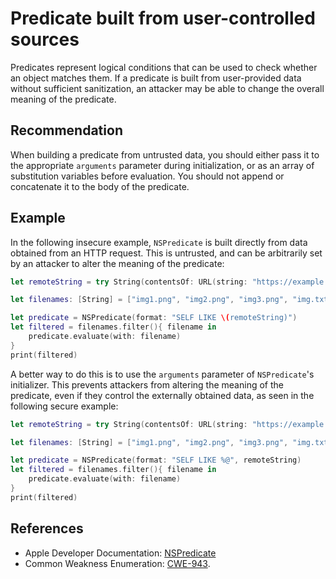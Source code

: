 # Predicate built from user-controlled sources
Predicates represent logical conditions that can be used to check whether an object matches them. If a predicate is built from user-provided data without sufficient sanitization, an attacker may be able to change the overall meaning of the predicate.


## Recommendation
When building a predicate from untrusted data, you should either pass it to the appropriate `arguments` parameter during initialization, or as an array of substitution variables before evaluation. You should not append or concatenate it to the body of the predicate.


## Example
In the following insecure example, `NSPredicate` is built directly from data obtained from an HTTP request. This is untrusted, and can be arbitrarily set by an attacker to alter the meaning of the predicate:


```swift
let remoteString = try String(contentsOf: URL(string: "https://example.com/")!)

let filenames: [String] = ["img1.png", "img2.png", "img3.png", "img.txt", "img.csv"]

let predicate = NSPredicate(format: "SELF LIKE \(remoteString)")
let filtered = filenames.filter(){ filename in
    predicate.evaluate(with: filename)
}
print(filtered)

```
A better way to do this is to use the `arguments` parameter of `NSPredicate`'s initializer. This prevents attackers from altering the meaning of the predicate, even if they control the externally obtained data, as seen in the following secure example:


```swift
let remoteString = try String(contentsOf: URL(string: "https://example.com/")!)

let filenames: [String] = ["img1.png", "img2.png", "img3.png", "img.txt", "img.csv"]

let predicate = NSPredicate(format: "SELF LIKE %@", remoteString)
let filtered = filenames.filter(){ filename in
    predicate.evaluate(with: filename)
}
print(filtered)

```

## References
* Apple Developer Documentation: [NSPredicate](https://developer.apple.com/documentation/foundation/nspredicate)
* Common Weakness Enumeration: [CWE-943](https://cwe.mitre.org/data/definitions/943.html).
